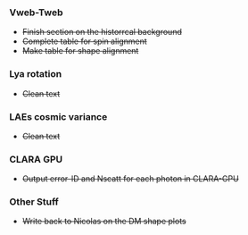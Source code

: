 ### Vweb-Tweb
* ~~Finish section on the historrcal background~~
* ~~Complete table for spin alignment~~
* ~~Make table for shape alignment~~

### Lya rotation
* ~~Clean text~~

### LAEs cosmic variance
* ~~Clean text~~

### CLARA GPU 
* ~~Output error-ID and Nscatt for each photon in CLARA-GPU~~

### Other Stuff
* ~~Write back to Nicolas on the DM shape plots~~
